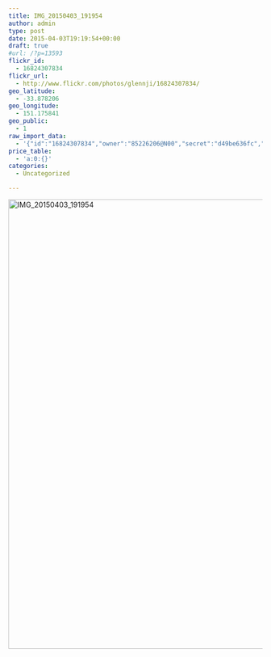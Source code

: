 ```yaml
---
title: IMG_20150403_191954
author: admin
type: post
date: 2015-04-03T19:19:54+00:00
draft: true
#url: /?p=13593
flickr_id:
  - 16824307834
flickr_url:
  - http://www.flickr.com/photos/glennji/16824307834/
geo_latitude:
  - -33.878206
geo_longitude:
  - 151.175841
geo_public:
  - 1
raw_import_data:
  - '{"id":"16824307834","owner":"85226206@N00","secret":"d49be636fc","server":"5322","farm":6,"title":"IMG_20150403_191954","ispublic":0,"isfriend":0,"isfamily":0,"description":{"_content":""},"dateupload":"1431157968","lastupdate":"1431157978","datetaken":"2015-04-03 19:19:54","datetakengranularity":"0","datetakenunknown":"0","ownername":"glennji","tags":"","machine_tags":"","originalsecret":"47cc237023","originalformat":"jpg","latitude":"-33.878206","longitude":"151.175841","accuracy":"16","context":0,"place_id":"qRcYmO1QUrMZuclZ","woeid":"1094076","geo_is_family":0,"geo_is_friend":0,"geo_is_contact":0,"geo_is_public":0,"media":"photo","media_status":"ready","url_o":"https://farm6.staticflickr.com/5322/16824307834_47cc237023_o.jpg","height_o":"4208","width_o":"3120"}'
price_table:
  - 'a:0:{}'
categories:
  - Uncategorized

---
```

<p class="flickr-image">
  <a href="http://www.flickr.com/photos/glennji/16824307834/" class="flickr-link"><img src="/wp-content/uploads/2015/04/16824307834_47cc237023_o-759x1024.jpg" width="660" height="890" alt="IMG_20150403_191954" class="keyring-img" /></a>
</p>
